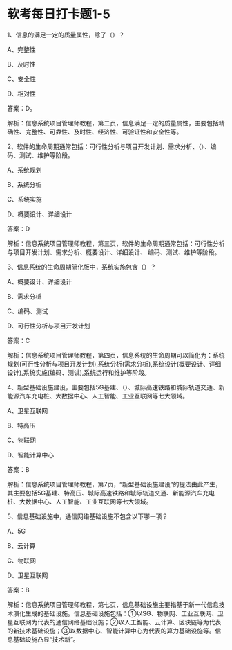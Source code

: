 # **软考每日打卡题1-5**

1、信息的满足一定的质量属性，除了（）？

A、完整性

B、及时性

C、安全性

D、相对性

答案：D。

解析：信息系统项目管理师教程，第二页，信息满足一定的质量属性，主要包括精确性、完整性、可靠性、及时性、经济性、可验证性和安全性等。

2、软件的生命周期通常包括：可行性分析与项目开发计划、需求分析、（）、编码、测试、维护等阶段。

A、系统规划

B、系统分析

C、系统实施

D、概要设计、详细设计

答案：D

解析：信息系统项目管理师教程，第三页，软件的生命周期通常包括：可行性分析与项目开发计划、需求分析、概要设计、详细设计、 编码、测试、维护等阶段。

3、信息系统的生命周期简化版中，系统实施包含（）？

A、概要设计、详细设计

B、需求分析

C、编码、测试

D、可行性分析与项目开发计划

答案：C

解析：信息系统项目管理师教程，第四页，信息系统的生命周期可以简化为：系统规划(可行性分析与项目开发计划),系统分析(需求分析),系统设计(概要设计、详细设计),系统实施(编码、测试),系统运行和维护等阶段。

4、新型基础设施建设，主要包括5G基建、（）、城际高速铁路和城际轨道交通、新能源汽车充电桩、大数据中心、人工智能、工业互联网等七大领域。

A、卫星互联网

B、特高压

C、物联网

D、智能计算中心

答案：B

解析：信息系统项目管理师教程，第7页，“新型基础设施建设”的提法由此产生，其主要包括5G基建、特高压、城际高速铁路和城际轨道交通、新能源汽车充电桩、大数据中心、人工智能、工业互联网等七大领域。

5、信息基础设施中，通信网络基础设施不包含以下哪一项？

A、5G

B、云计算

C、物联网

D、卫星互联网

答案：B

解析：信息系统项目管理师教程，第七页，信息基础设施主要指基于新一代信息技术演化生成的基础设施。信息基础设施包括：①以SG、物联网、工业互联网、卫星互联网为代表的通信网络基础设施；②以人工智能、云计算、区块链等为代表的新技术基础设施；③以数据中心、智能计算中心为代表的算力基础设施等。信息基础设施凸显“技术新”。